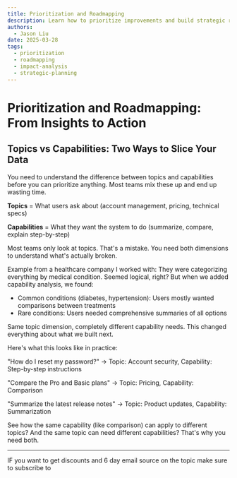 ```yaml
---
title: Prioritization and Roadmapping
description: Learn how to prioritize improvements and build strategic roadmaps based on user query patterns
authors:
  - Jason Liu
date: 2025-03-28
tags:
  - prioritization
  - roadmapping
  - impact-analysis
  - strategic-planning
---
```


# Prioritization and Roadmapping: From Insights to Action


## Topics vs Capabilities: Two Ways to Slice Your Data

You need to understand the difference between topics and capabilities before you can prioritize anything. Most teams mix these up and end up wasting time.

**Topics** = What users ask about (account management, pricing, technical specs)

**Capabilities** = What they want the system to do (summarize, compare, explain step-by-step)

Most teams only look at topics. That's a mistake. You need both dimensions to understand what's actually broken.

Example from a healthcare company I worked with: They were categorizing everything by medical condition. Seemed logical, right? But when we added capability analysis, we found:
- Common conditions (diabetes, hypertension): Users mostly wanted comparisons between treatments
- Rare conditions: Users needed comprehensive summaries of all options

Same topic dimension, completely different capability needs. This changed everything about what we built next.

Here's what this looks like in practice:

"How do I reset my password?" → Topic: Account security, Capability: Step-by-step instructions

"Compare the Pro and Basic plans" → Topic: Pricing, Capability: Comparison

"Summarize the latest release notes" → Topic: Product updates, Capability: Summarization

See how the same capability (like comparison) can apply to different topics? And the same topic can need different capabilities? That's why you need both.

---

IF you want to get discounts and 6 day email source on the topic make sure to subscribe to

<script async data-uid="010fd9b52b" src="https://fivesixseven.kit.com/010fd9b52b/index.js"></script>

